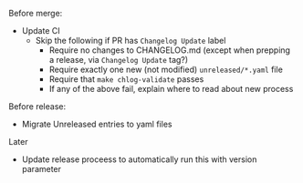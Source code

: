 Before merge:
- Update CI
  - Skip the following if PR has `Changelog Update` label
    - Require no changes to CHANGELOG.md (except when prepping a release, via `Changelog Update` tag?)
    - Require exactly one new (not modified) `unreleased/*.yaml` file
    - Require that `make chlog-validate` passes
    - If any of the above fail, explain where to read about new process

Before release:
- Migrate Unreleased entries to yaml files

Later
- Update release proceess to automatically run this with version parameter

